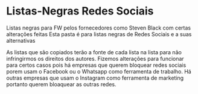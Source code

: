 # Listas-Negras Redes Sociais
Listas negras para FW pelos fornecedores como Steven Black com certas alterações feitas
Esta pasta é para listas negras de Redes Sociais e a suas alternativas

As listas que são copiados terão a fonte de cada lista na lista para não infringirmos os direitos dos autores. 
Fizemos alterações para funcionar para certos casos pois há empresas que querem bloquear redes sociais porem usam o Facebook ou o Whatsapp como ferramenta de trabalho. Há outras empresas que usam o Instagram como ferramenta de marketing portanto querem bloaquear as outras redes.
